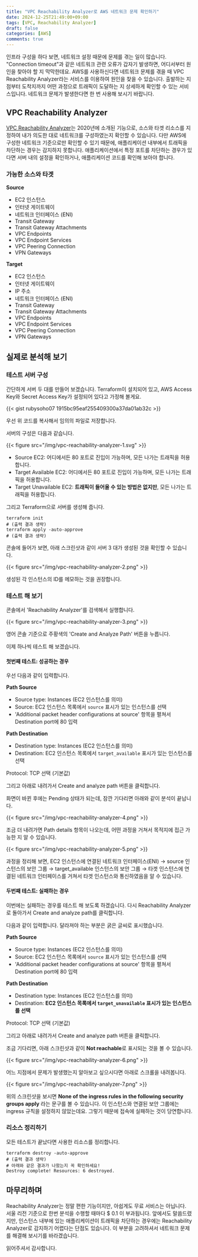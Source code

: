 ```yaml
---
title: "VPC Reachability Analyzer로 AWS 네트워크 문제 확인하기"
date: 2024-12-25T21:49:00+09:00
tags: [VPC, Reachability Analyzer]
draft: false
categories: [AWS]
comments: true
---
```


인프라 구성을 하다 보면, 네트워크 설정 때문에 문제를 겪는 일이 많습니다. "Connection timeout"과 같은 네트워크 관련 오류가 갑자기 발생하면, 어디서부터 원인을 찾아야 할 지 막막한데요. AWS를 사용하신다면 네트워크 문제를 겪을 때 VPC Reachability Analyzer라는 서비스를 이용하여 원인을 찾을 수 있습니다. 출발하는 지점부터 도착지까지 어떤 과정으로 트래픽이 도달하는 지 상세하게 확인할 수 있는 서비스입니다. 네트워크 문제가 발생한다면 한 번 사용해 보시기 바랍니다.

## VPC Reachability Analyzer

[VPC Reachability Analyzer](https://aws.amazon.com/ko/blogs/korea/new-vpc-insights-analyzes-reachability-and-visibility-in-vpcs/)는 2020년에 소개된 기능으로, 소스와 타겟 리소스를 지정하여 내가 의도한 대로 네트워크를 구성하였는지 확인할 수 있습니다. 다만 AWS에 구성한 네트워크 기준으로만 확인할 수 있기 때문에, 애플리케이션 내부에서 트래픽을 차단하는 경우는 감지하지 못합니다. 애플리케이션에서 특정 포트를 차단하는 경우가 있다면 서버 내의 설정을 확인하거나, 애플리케이션 코드를 확인해 보아야 합니다.

### 가능한 소스와 타겟

**Source**
* EC2 인스턴스
* 인터넷 게이트웨이
* 네트워크 인터페이스 (ENI)
* Transit Gateway
* Transit Gateway Attachments
* VPC Endpoints
* VPC Endpoint Services
* VPC Peering Connection
* VPN Gateways

**Target**
* EC2 인스턴스
* 인터넷 게이트웨이
* IP 주소
* 네트워크 인터페이스 (ENI)
* Transit Gateway
* Transit Gateway Attachments
* VPC Endpoints
* VPC Endpoint Services
* VPC Peering Connection
* VPN Gateways

## 실제로 분석해 보기

### 테스트 서버 구성

간단하게 서버 두 대를 만들어 보겠습니다. Terraform이 설치되어 있고, AWS Access Key와 Secret Access Key가 설정되어 있다고 가정해 볼게요.

{{< gist rubysoho07 1915bc95eaf255409300a37da01ab32c >}}

우선 위 코드를 복사해서 임의의 파일로 저장합니다.

서버의 구성은 다음과 같습니다. 

{{< figure src="/img/vpc-reachability-analyzer-1.svg" >}}

* Source EC2: 어디에서든 80 포트로 진입이 가능하며, 모든 나가는 트래픽을 허용합니다.
* Target Available EC2: 어디에서든 80 포트로 진입이 가능하며, 모든 나가는 트래픽을 허용합니다. 
* Target Unavailable EC2: **__트래픽이 들어올 수 있는 방법은 없지만__**, 모든 나가는 트래픽을 허용합니다.

그리고 Terraform으로 서버를 생성해 줍니다.

```shell
terraform init
# (출력 결과 생략)
terraform apply -auto-approve
# (출력 결과 생략)
```

콘솔에 들어가 보면, 아래 스크린샷과 같이 서버 3 대가 생성된 것을 확인할 수 있습니다.

{{< figure src="/img/vpc-reachability-analyzer-2.png" >}}

생성된 각 인스턴스의 ID를 메모하는 것을 권장합니다.

### 테스트 해 보기 

콘솔에서 'Reachability Analyzer'를 검색해서 실행합니다. 

{{< figure src="/img/vpc-reachability-analyzer-3.png" >}}

영어 콘솔 기준으로 주황색의 'Create and Analyze Path' 버튼을 누릅니다. 

이제 하나씩 테스트 해 보겠습니다. 

#### 첫번째 테스트: 성공하는 경우

우선 다음과 같이 입력합니다.

**Path Source**
* Source type: Instances (EC2 인스턴스를 의미)
* Source: EC2 인스턴스 목록에서 `source` 표시가 있는 인스턴스를 선택
* 'Additional packet header configurations at source' 항목을 펼쳐서 Destination port에 80 입력

**Path Destination**
* Destination type: Instances (EC2 인스턴스를 의미)
* Destination: EC2 인스턴스 목록에서 `target_available` 표시가 있는 인스턴스를 선택

Protocol: TCP 선택 (기본값)

그리고 아래로 내려가서 Create and analyze path 버튼을 클릭합니다. 

화면이 바뀐 후에는 Pending 상태가 되는데, 잠깐 기다리면 아래와 같이 분석이 끝납니다. 

{{< figure src="/img/vpc-reachability-analyzer-4.png" >}}

조금 더 내려가면 Path details 항목이 나오는데, 어떤 과정을 거쳐서 목적지에 접근 가능한 지 알 수 있습니다.

{{< figure src="/img/vpc-reachability-analyzer-5.png" >}}

과정을 정리해 보면, EC2 인스턴스에 연결된 네트워크 인터페이스(ENI) → source 인스턴스의 보안 그룹 → target_available 인스턴스의 보안 그룹 → 타겟 인스턴스에 연결된 네트워크 인터페이스를 거쳐서 타겟 인스턴스와 통신하였음을 알 수 있습니다.

#### 두번째 테스트: 실패하는 경우

이번에는 실패하는 경우를 테스트 해 보도록 하겠습니다. 다시 Reachability Analyzer로 돌아가서 Create and analyze path를 클릭합니다. 

다음과 같이 입력합니다. 달라져야 하는 부분은 굵은 글씨로 표시했습니다. 

**Path Source**
* Source type: Instances (EC2 인스턴스를 의미)
* Source: EC2 인스턴스 목록에서 `source` 표시가 있는 인스턴스를 선택
* 'Additional packet header configurations at source' 항목을 펼쳐서 Destination port에 80 입력

**Path Destination**
* Destination type: Instances (EC2 인스턴스를 의미)
* Destination: **EC2 인스턴스 목록에서 `target_unavailable` 표시가 있는 인스턴스를 선택**

Protocol: TCP 선택 (기본값)

그리고 아래로 내려가서 Create and analyze path 버튼을 클릭합니다. 

조금 기다리면, 아래 스크린샷과 같이 **Not reachable**로 표시되는 것을 볼 수 있습니다.

{{< figure src="/img/vpc-reachability-analyzer-6.png" >}}

어느 지점에서 문제가 발생했는지 알아보고 싶으시다면 아래로 스크롤을 내려봅니다. 

{{< figure src="/img/vpc-reachability-analyzer-7.png" >}}

위의 스크린샷을 보시면 **None of the ingress rules in the following security groups apply** 라는 문구를 볼 수 있습니다. 이 인스턴스와 연결된 보안 그룹에는 ingress 규칙을 설정하지 않았는데요. 그렇기 때문에 접속에 실패하는 것이 당연합니다.

### 리소스 정리하기

모든 테스트가 끝났다면 사용한 리소스를 정리합니다. 

```shell
terraform destroy -auto-approve
# (출력 결과 생략)
# 아래와 같은 결과가 나왔는지 꼭 확인하세요!
Destroy complete! Resources: 6 destroyed. 
```

## 마무리하며

Reachability Analyzer는 정말 편한 기능이지만, 아쉽게도 무료 서비스는 아닙니다. 서울 리전 기준으로 한번 분석을 수행할 때마다 $ 0.1 이 부과됩니다. 앞에서도 말씀드렸지만, 인스턴스 내부에 있는 애플리케이션이 트래픽을 차단하는 경우에는 Reachability Analyzer로 감지하기 어렵다는 단점도 있습니다. 이 부분을 고려하셔서 네트워크 문제를 해결해 보시기를 바라겠습니다. 

읽어주셔서 감사합니다. 
